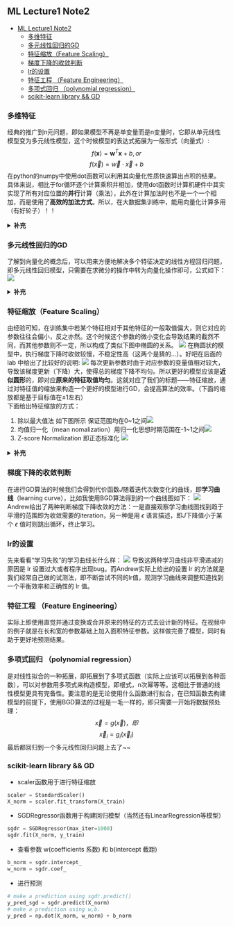 ## ML Lecture1 Note2
- [ML Lecture1 Note2](#ml-lecture1-note2)
  - [多维特征](#多维特征)
  - [多元线性回归的GD](#多元线性回归的gd)
  - [特征缩放（Feature Scaling）](#特征缩放feature-scaling)
  - [梯度下降的收敛判断](#梯度下降的收敛判断)
  - [lr的设置](#lr的设置)
  - [特征工程 （Feature Engineering）](#特征工程-feature-engineering)
  - [多项式回归 （polynomial regression）](#多项式回归-polynomial-regression)
  - [scikit-learn library \&\& GD](#scikit-learn-library--gd)


### 多维特征
经典的推广到n元问题，即如果模型不再是单变量而是n变量时，它即从单元线性模型变为多元线性模型，这个时候模型的表达式拓展为一般形式（向量式）:
$$
  f(\mathbf{x})=\mathbf{w}^T\mathbf{x}+b ,  or
$$
$$
  f(\vec{x}) = \vec{w} \cdot \vec{x} +b
$$
在python的numpy中使用dot函数可以利用其向量化性质快速算出点积的结果。具体来说，相比于for循环逐个计算乘积并相加，使用dot函数时计算机硬件中其实实现了所有对应位置的**并行**计算（乘法），此外在计算加法时也不是一个一个相加，而是使用了**高效的加法方式**。所以，在大数据集训练中，能用向量化计算多用（有好轮子）！！

<details>
<summary><b>补充</b></summary>
<p> 这种底层硬件实际上是基于GPU和高级的CPU的单指令多数据管道（SIMD）模式。</p>
</details>

### 多元线性回归的GD
了解到向量化的概念后，可以用来方便地解决多个特征决定的线性方程回归问题，即多元线性回归模型，只需要在求微分的操作中转为向量化操作即可，公式如下：
![](2023-02-24-00-18-26.png)
<details>
<summary><b>补充</b></summary>
<p> 实际上还有一种叫正则方程法（normal equation）的方法解决线性回归问题，无需迭代，但是比较复杂，而且不适用于其他回归问题，一般不用。</p>
</details>

### 特征缩放（Feature Scaling）
由经验可知，在训练集中若某个特征相对于其他特征的一般取值偏大，则它对应的参数往往会偏小，反之亦然。这个时候这个参数的微小变化会导致结果的截然不同，而其他参数则不一定，所以构成了类似下图中椭圆的关系。
![](2023-02-24-00-34-30.png)
在椭圆状的模型中，执行梯度下降时收敛较慢，不稳定性高（这两个是猜的...）。好吧在后面的 lab 中给出了比较好的说明:
![](2023-03-01-00-42-47.png)
每次更新参数时由于对应参数的变量值相对较大，导致该梯度更新（下降）大，使得总的梯度下降不均匀。所以更好的模型应该是**近似圆形**的，即对应**原来的特征取值均匀**。这就对应了我们的标题——特征缩放，通过对特征值的缩放来构造一个更好的模型进行GD，会提高算法的效率。（下面的缩放都是基于目标值在±1左右）  
下面给出特征缩放的方式：  
1. 除以最大值法 如下图所示 保证范围均在0~1之间![](2023-02-24-00-42-15.png)
2. 均值归一化（mean nomalization）用归一化思想时期范围在-1~1之间![](2023-02-24-00-46-06.png)
3. Z-score Normalization 即正态标准化 ![](2023-02-24-00-50-16.png)
<details>
<summary><b>补充</b></summary>
<p> 在 feature scaling 后要注意的是进行BGD算法的时候 lr 要设置的特别大才能保证速度足够快！！ 此外在进行预测（使用测试集）的时候记得先把数据归一化后在使用模型预测~</p>
</details>

### 梯度下降的收敛判断
在进行GD算法的时候我们会得到代价函数$J$随着迭代次数变化的曲线，即**学习曲线**（learning curve），比如我使用BGD算法得到的一个曲线图如下：
![](2023-02-28-23-47-22.png)  
Andrew给出了两种判断梯度下降收敛的方法：一是直接观察学习曲线图找到趋于平滑的范围即为收敛需要的iteration，另一种是用 $\epsilon$ 语言描述，即$J$下降值小于某个 $\epsilon$ 值时则跳出循环，终止学习。

### lr的设置
先来看看“学习失败”的学习曲线长什么样：
![](2023-03-01-00-00-32.png)
导致这两种学习曲线非平滑递减的原因是 lr 设置过大或者程序出现bug。而Andrew实际上给出的设置 lr 的方法就是我们经常自己做的试测法，即不断尝试不同的lr值，观测学习曲线来调整知道找到一个平衡效率和正确性的 lr 值。

### 特征工程 （Feature Engineering）
实际上即使用直觉并通过变换或合并原来的特征的方式去设计新的特征。在视频中的例子就是在长和宽的参数基础上加入面积特征参数。这样做完善了模型，同时有助于更好地预测结果。

### 多项式回归 （polynomial regression）
是对线性拟合的一种拓展，即拓展到了多项式函数（实际上应该可以拓展到各种函数），可以对参数用多项式来构造模型，即根式，n次幂等等。这相比于普通的线性模型更具有完备性。要注意的是无论使用什么函数进行拟合，在已知函数去构建模型的前提下，使用BGD算法的过程是一毛一样的，即只需要一开始将数据预处理：
$$ \vec{x} = g(\vec{x}) ， 即$$
$$ \vec{x}_i = g_i(\vec{x}_i)$$
最后都回归到一个多元线性回归问题上去了~~


### scikit-learn library && GD
- scaler函数用于进行特征缩放
``` python
scaler = StandardScaler()
X_norm = scaler.fit_transform(X_train)
```

- SGDRegressor函数用于构建回归模型（当然还有LinearRegression等模型）
```python
sgdr = SGDRegressor(max_iter=1000)
sgdr.fit(X_norm, y_train)
```

- 查看参数 w(coefficients 系数) 和 b(intercept 截距)
```python
b_norm = sgdr.intercept_
w_norm = sgdr.coef_
```

- 进行预测
```python
# make a prediction using sgdr.predict()
y_pred_sgd = sgdr.predict(X_norm)
# make a prediction using w,b. 
y_pred = np.dot(X_norm, w_norm) + b_norm  
```

